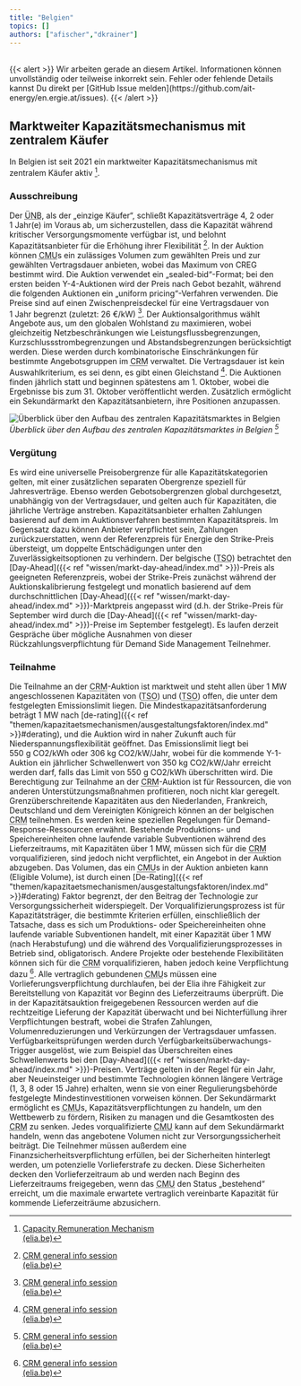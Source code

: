 ```yaml
---
title: "Belgien"
topics: []
authors: ["afischer","dkrainer"]
---
```


<br>
{{< alert >}}
Wir arbeiten gerade an diesem Artikel. Informationen können unvollständig oder teilweise inkorrekt sein. Fehler oder fehlende Details kannst Du direkt per [GitHub Issue melden](https://github.com/ait-energy/en.ergie.at/issues).
{{< /alert >}}

## Marktweiter Kapazitätsmechanismus mit zentralem Käufer
In Belgien ist seit 2021 ein marktweiter Kapazitätsmechanismus mit zentralem Käufer aktiv [^2].

### Ausschreibung

Der <abbr title="Übertragungsnetzbetreiber">ÜNB</abbr>, als der „einzige Käufer“, schließt Kapazitätsverträge 4, 2 oder 1&nbsp;Jahr(e) im Voraus ab, um sicherzustellen, dass die Kapazität während kritischer Versorgungsmomente verfügbar ist, und belohnt Kapazitätsanbieter für die Erhöhung ihrer Flexibilität [^1]. In der Auktion können <abbr title="Capacity Market Unit (Kapazitätsmarkteinheit)">CMU</abbr>s ein zulässiges Volumen zum gewählten Preis und zur gewählten Vertragsdauer anbieten, wobei das Maximum von CREG bestimmt wird. Die Auktion verwendet ein „sealed-bid“-Format; bei den ersten beiden Y-4-Auktionen wird der Preis nach Gebot bezahlt, während die folgenden Auktionen ein „uniform pricing“-Verfahren verwenden. Die Preise sind auf einen Zwischenpreisdeckel für eine Vertragsdauer von 1&nbsp;Jahr begrenzt (zuletzt: 26&nbsp;€/kW) [^1]. Der Auktionsalgorithmus wählt Angebote aus, um den globalen Wohlstand zu maximieren, wobei gleichzeitig Netzbeschränkungen wie Leistungsflussbegrenzungen, Kurzschlussstrombegrenzungen und Abstandsbegrenzungen berücksichtigt werden. Diese werden durch kombinatorische Einschränkungen für bestimmte Angebotsgruppen im <abbr title="Capacity Remuneration Mechanism">CRM</abbr> verwaltet. Die Vertragsdauer ist kein Auswahlkriterium, es sei denn, es gibt einen Gleichstand [^1]. Die Auktionen finden jährlich statt und beginnen spätestens am 1.&nbsp;Oktober, wobei die Ergebnisse bis zum 31.&nbsp;Oktober veröffentlicht werden. Zusätzlich ermöglicht ein Sekundärmarkt den Kapazitätsanbietern, ihre Positionen anzupassen.

![Überblick über den Aufbau des zentralen Kapazitätsmarktes in Belgien [^1]](/images/be/ueberblick_aufbau_zentraler_kapazitaetsmarkt_in_belgien.png)
*Überblick über den Aufbau des zentralen Kapazitätsmarktes in Belgien [^1]*

### Vergütung

Es wird eine universelle Preisobergrenze für alle Kapazitätskategorien gelten, mit einer zusätzlichen separaten Obergrenze speziell für Jahresverträge. Ebenso werden Gebotsobergrenzen global durchgesetzt, unabhängig von der Vertragsdauer, und gelten auch für Kapazitäten, die jährliche Verträge anstreben. Kapazitätsanbieter erhalten Zahlungen basierend auf dem im Auktionsverfahren bestimmten Kapazitätspreis. Im Gegensatz dazu können Anbieter verpflichtet sein, Zahlungen zurückzuerstatten, wenn der Referenzpreis für Energie den Strike-Preis übersteigt, um doppelte Entschädigungen unter den Zuverlässigkeitsoptionen zu verhindern. Der belgische (<abbr title="Transmission System Operator (Übertragungsnetzbetreiber)">TSO</abbr>) betrachtet den [Day-Ahead]({{< ref "wissen/markt-day-ahead/index.md" >}})-Preis als geeigneten Referenzpreis, wobei der Strike-Preis zunächst während der Auktionskalibrierung festgelegt und monatlich basierend auf dem durchschnittlichen [Day-Ahead]({{< ref "wissen/markt-day-ahead/index.md" >}})-Marktpreis angepasst wird (d.h. der Strike-Preis für September wird durch die [Day-Ahead]({{< ref "wissen/markt-day-ahead/index.md" >}})-Preise im September festgelegt). Es laufen derzeit Gespräche über mögliche Ausnahmen von dieser Rückzahlungsverpflichtung für Demand Side Management Teilnehmer.

### Teilnahme

Die Teilnahme an der <abbr title="Capacity Remuneration Mechanism">CRM</abbr>-Auktion ist marktweit und steht allen über 1&nbsp;MW angeschlossenen Kapazitäten von (<abbr title="Transmission System Operator (Übertragungsnetzbetreiber)">TSO</abbr>) und (<abbr title="Distribution System Operator (Verteilnetzbetreiber)">TSO</abbr>) offen, die unter dem festgelegten Emissionslimit liegen. Die Mindestkapazitätsanforderung beträgt 1&nbsp;MW nach [de-rating]({{< ref "themen/kapazitaetsmechanismen/ausgestaltungsfaktoren/index.md" >}}#derating), und die Auktion wird in naher Zukunft auch für Niederspannungsflexibilität geöffnet. Das Emissionslimit liegt bei 550&nbsp;g&nbsp;CO2/kWh oder 306&nbsp;kg&nbsp;CO2/kW/Jahr, wobei für die kommende Y-1-Auktion ein jährlicher Schwellenwert von 350&nbsp;kg&nbsp;CO2/kW/Jahr erreicht werden darf, falls das Limit von 550&nbsp;g&nbsp;CO2/kWh überschritten wird. Die Berechtigung zur Teilnahme an der <abbr title="Capacity Remuneration Mechanism">CRM</abbr>-Auktion ist für Ressourcen, die von anderen Unterstützungsmaßnahmen profitieren, noch nicht klar geregelt. Grenzüberschreitende Kapazitäten aus den Niederlanden, Frankreich, Deutschland und dem Vereinigten Königreich können an der belgischen <abbr title="Capacity Remuneration Mechanism">CRM</abbr> teilnehmen. Es werden keine speziellen Regelungen für Demand-Response-Ressourcen erwähnt. Bestehende Produktions- und Speichereinheiten ohne laufende variable Subventionen während des Lieferzeitraums, mit Kapazitäten über 1&nbsp;MW, müssen sich für die <abbr title="Capacity Remuneration Mechanism">CRM</abbr> vorqualifizieren, sind jedoch nicht verpflichtet, ein Angebot in der Auktion abzugeben. Das Volumen, das ein <abbr title="Capacity Market Unit (Kapazitätsmarkteinheit)">CMU</abbr>s in der Auktion anbieten kann (Eligible Volume), ist durch einen [De-Rating]({{< ref "themen/kapazitaetsmechanismen/ausgestaltungsfaktoren/index.md" >}}#derating) Faktor begrenzt, der den Beitrag der Technologie zur Versorgungssicherheit widerspiegelt. Der Vorqualifizierungsprozess ist für Kapazitätsträger, die bestimmte Kriterien erfüllen, einschließlich der Tatsache, dass es sich um Produktions- oder Speichereinheiten ohne laufende variable Subventionen handelt, mit einer Kapazität über 1&nbsp;MW (nach Herabstufung) und die während des Vorqualifizierungsprozesses in Betrieb sind, obligatorisch. Andere Projekte oder bestehende Flexibilitäten können sich für die <abbr title="Capacity Remuneration Mechanism">CRM</abbr> vorqualifizieren, haben jedoch keine Verpflichtung dazu  [^1]. Alle vertraglich gebundenen <abbr title="Capacity Market Unit (Kapazitätsmarkteinheit)">CMU</abbr>s müssen eine Vorlieferungsverpflichtung durchlaufen, bei der Elia ihre Fähigkeit zur Bereitstellung von Kapazität vor Beginn des Lieferzeitraums überprüft. Die in der Kapazitätsauktion freigegebenen Ressourcen werden auf die rechtzeitige Lieferung der Kapazität überwacht und bei Nichterfüllung ihrer Verpflichtungen bestraft, wobei die Strafen Zahlungen, Volumenreduzierungen und Verkürzungen der Vertragsdauer umfassen. Verfügbarkeitsprüfungen werden durch Verfügbarkeitsüberwachungs-Trigger ausgelöst, wie zum Beispiel das Überschreiten eines Schwellenwerts bei den [Day-Ahead]({{< ref "wissen/markt-day-ahead/index.md" >}})-Preisen. Verträge gelten in der Regel für ein Jahr, aber Neueinsteiger und bestimmte Technologien können längere Verträge (1, 3, 8 oder 15&nbsp;Jahre) erhalten, wenn sie von einer Regulierungsbehörde festgelegte Mindestinvestitionen vorweisen können. Der Sekundärmarkt ermöglicht es <abbr title="Capacity Market Unit (Kapazitätsmarkteinheit)">CMU</abbr>s, Kapazitätsverpflichtungen zu handeln, um den Wettbewerb zu fördern, Risiken zu managen und die Gesamtkosten des <abbr title="Capacity Remuneration Mechanism">CRM</abbr> zu senken. Jedes vorqualifizierte <abbr title="Capacity Market Unit (Kapazitätsmarkteinheit)">CMU</abbr> kann auf dem Sekundärmarkt handeln, wenn das angebotene Volumen nicht zur Versorgungssicherheit beiträgt. Die Teilnehmer müssen außerdem eine Finanzsicherheitsverpflichtung erfüllen, bei der Sicherheiten hinterlegt werden, um potenzielle Vorlieferstrafe zu decken. Diese Sicherheiten decken den Vorlieferzeitraum ab und werden nach Beginn des Lieferzeitraums freigegeben, wenn das <abbr title="Capacity Market Unit (Kapazitätsmarkteinheit)">CMU</abbr> den Status „bestehend“ erreicht, um die maximale erwartete vertraglich vereinbarte Kapazität für kommende Lieferzeiträume abzusichern.


<!-- Fußnoten -->

[^1]: [CRM general info session<br>(elia.be)](https://www.elia.be/-/media/project/elia/elia-site/electricity-market-and-system/adequacy/crm/2024/2024_general_infosessions.pdf)

[^2]: [Capacity Remuneration Mechanism<br>(elia.be)](https://www.elia.be/en/electricity-market-and-system/adequacy/capacity-remuneration-mechanism)
